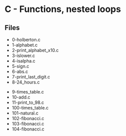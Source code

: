 # C - Functions, nested loops

## Files

- 0-holberton.c
- 1-alphabet.c
- 2-print_alphabet_x10.c
- 3-islower.c
- 4-isalpha.c
- 5-sign.c
- 6-abs.c
- 7-print_last_digit.c
- 8-24_hours.c

* 9-times_table.c
* 10-add.c
* 11-print_to_98.c
* 100-times_table.c
* 101-natural.c
* 102-fibonacci.c
* 103-fibonacci.c
* 104-fibonacci.c
